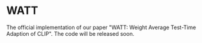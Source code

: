 # WATT


The official implementation of our paper "WATT: Weight Average Test-Time Adaption of CLIP". The code will be released soon.
